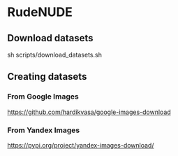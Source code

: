 # RudeNUDE

## Download datasets
sh scripts/download_datasets.sh

## Creating datasets
### From Google Images
https://github.com/hardikvasa/google-images-download

### From Yandex Images
https://pypi.org/project/yandex-images-download/
